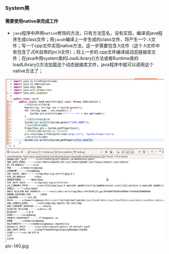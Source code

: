 ### System类
#### 需要使用native来完成工作
+ `java`程序中声明`native`修饰的方法，只有方法签名，没有实现，编译该java程序生成class文件；用`javah`编译上一步生成的class文件，将产生一个`.h`文件；写一个cpp文件实现native方法，这一步需要包含.h文件（这个.h文件中有包含了JDK自带的jni.h文件）；将上一步的.cpp文件编译成动态链接库文件；在java中用system类的LoadLibrary()方法或者Runtime类的loadLibrary()方法加载这个动态链接库文件，java程序中就可以调用这个native方法了；

![image](https://github.com/ningbaoqi/Java/blob/master/gif/pic-140.jpg) pic-140.jpg
